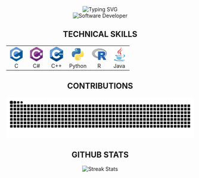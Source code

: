 <div align="center">
  <img src="https://readme-typing-svg.demolab.com?font=Fira+Code&pause=1000&color=2E9FFF&center=true&vCenter=true&random=false&width=435&lines=C%2FC%23%2FC%2B%2B+Developer;Python+Enthusiast;Always+Learning" alt="Typing SVG" />
  <br>
  <img src="https://img.shields.io/badge/Software_Developer-007ACC?style=for-the-badge&logo=visual-studio-code&logoColor=white" alt="Software Developer" />
  <!-- <img src="https://img.shields.io/badge/MIS_Student-FF5722?style=for-the-badge&logo=google-scholar&logoColor=white" alt="MIS Student" /> --> 
</div>

<h2 align="center">TECHNICAL SKILLS</h2>
<div align="center">
  <table>
    <tr>
      <td align="center">
        <img src="https://raw.githubusercontent.com/devicons/devicon/master/icons/c/c-original.svg" width="40" height="40"/>
        <br>C
      </td>
      <td align="center">
        <img src="https://raw.githubusercontent.com/devicons/devicon/master/icons/csharp/csharp-original.svg" width="40" height="40"/>
        <br>C#
      </td>
      <td align="center">
        <img src="https://raw.githubusercontent.com/devicons/devicon/master/icons/cplusplus/cplusplus-original.svg" width="40" height="40"/>
        <br>C++
      </td>
      <td align="center">
        <img src="https://raw.githubusercontent.com/devicons/devicon/master/icons/python/python-original.svg" width="40" height="40"/>
        <br>Python
      </td>
      <td align="center">
        <img src="https://raw.githubusercontent.com/devicons/devicon/master/icons/r/r-original.svg" width="40" height="40"/>
        <br>R
      </td>
      <td align="center">
        <img src="https://raw.githubusercontent.com/devicons/devicon/master/icons/java/java-original.svg" width="40" height="40"/>
        <br>Java
      </td>
    </tr>
  </table>
</div>

<h2 align="center">CONTRIBUTIONS</h2>
<div align="center">
  <img src="https://raw.githubusercontent.com/AkinciGorkem/AkinciGorkem/output/github-contribution-grid-snake-dark.svg" alt="Snake Animation" />
</div>

<h2 align="center">GITHUB STATS</h2>
<div align="center">
  <img src="https://github-readme-streak-stats.herokuapp.com/?user=AkinciGorkem&theme=tokyonight&hide_border=true" alt="Streak Stats" />
</div>
